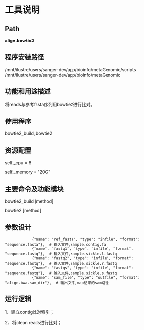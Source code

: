 
工具说明
==========================

Path
-----------

**align.bowtie2**

程序安装路径
-----------------------------------
/mnt/ilustre/users/sanger-dev/app/bioinfo/metaGenomic/scripts
/mnt/ilustre/users/sanger-dev/app/bioinfo/metaGenomic

功能和用途描述
-----------------------------------

将reads与参考fasta序列用bowtie2进行比对。

使用程序
-----------------------------------

bowtie2_build, bowtie2

资源配置
-----------------------------------

self._cpu = 8

self._memory = "20G"

主要命令及功能模块
-----------------------------------
bowtie2_build [method]

bowtie2 [method]

参数设计
-----------------------------------

```
            {"name": "ref_fasta", "type": "infile", "format": "sequence.fasta"},  # 输入文件,sample.contig.fa
            {"name": "fastq1", "type": "infile", "format": "sequence.fastq"},  # 输入文件,sample.sickle.l.fastq
            {"name": "fastq2", "type": "infile", "format": "sequence.fastq"},  # 输入文件,sample.sickle.r.fastq
            {"name": "fastqs", "type": "infile", "format": "sequence.fastq"},  # 输入文件,sample.sickle.s.fastq
            {"name": "sam_file", "type": "outfile", "format": "align.bwa.sam_dir"},  # 输出文件,map结果的sam路径
```


运行逻辑
-----------------------------------
1、建立contig比对索引；

2、将clean reads进行比对；
